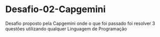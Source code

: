 # Desafio-02-Capgemini
Desafio proposto pela Capgemini onde o que foi passado foi resolver 3 questões utilizando qualquer Linguagem de Programação 
